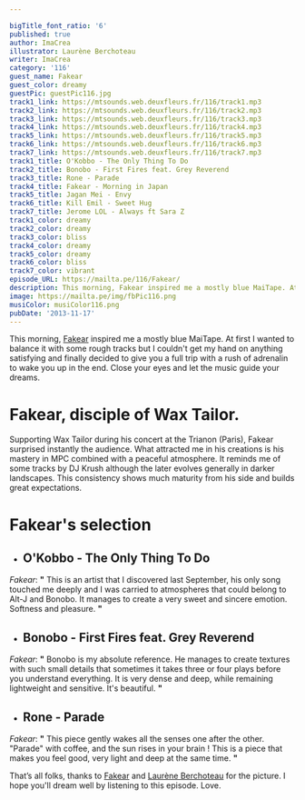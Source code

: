 ```yaml
---

bigTitle_font_ratio: '6'
published: true
author: ImaCrea
illustrator: Laurène Berchoteau
writer: ImaCrea
category: '116'
guest_name: Fakear
guest_color: dreamy
guestPic: guestPic116.jpg
track1_link: https://mtsounds.web.deuxfleurs.fr/116/track1.mp3
track2_link: https://mtsounds.web.deuxfleurs.fr/116/track2.mp3
track3_link: https://mtsounds.web.deuxfleurs.fr/116/track3.mp3
track4_link: https://mtsounds.web.deuxfleurs.fr/116/track4.mp3
track5_link: https://mtsounds.web.deuxfleurs.fr/116/track5.mp3
track6_link: https://mtsounds.web.deuxfleurs.fr/116/track6.mp3
track7_link: https://mtsounds.web.deuxfleurs.fr/116/track7.mp3
track1_title: O'Kobbo - The Only Thing To Do
track2_title: Bonobo - First Fires feat. Grey Reverend
track3_title: Rone - Parade
track4_title: Fakear - Morning in Japan
track5_title: Jagan Mei - Envy
track6_title: Kill Emil - Sweet Hug
track7_title: Jerome LOL - Always ft Sara Z
track1_color: dreamy
track2_color: dreamy
track3_color: bliss
track4_color: dreamy
track5_color: dreamy
track6_color: bliss
track7_color: vibrant
episode_URL: https://mailta.pe/116/Fakear/
description: This morning, Fakear inspired me a mostly blue MaiTape. At first I wanted to balance it with some rough tracks but I couldn't get my hand on anything satisfying and finally decided to give you a full trip with a rush of adrenalin to wake you up in the end. Close your eyes and let the music guide your dreams.
image: https://mailta.pe/img/fbPic116.png
musiColor: musiColor116.png
pubDate: '2013-11-17'
---
```

This morning, [Fakear](https://www.facebook.com/fakear/) inspired me a mostly blue MaiTape. At first I wanted to balance it with some rough tracks but I couldn't get my hand on anything satisfying and finally decided to give you a full trip with a rush of adrenalin to wake you up in the end. Close your eyes and let the music guide your dreams.

# Fakear, disciple of Wax Tailor.

Supporting Wax Tailor during his concert at the Trianon (Paris), Fakear surprised instantly the audience. What attracted me in his creations is his mastery in MPC combined with a peaceful atmosphere. It reminds me of some tracks by DJ Krush although the later evolves generally in darker landscapes. This consistency shows much maturity from his side and builds great expectations.


# Fakear's selection

+ ## O'Kobbo - The Only Thing To Do
_Fakear_: **"** This is an artist that I discovered last September, his only song touched me deeply and I was carried to atmospheres that could belong to Alt-J and Bonobo. It manages to create a very sweet and sincere emotion. Softness and pleasure.  **"** 

+ ## Bonobo - First Fires feat. Grey Reverend
_Fakear_:  **"**  Bonobo is my absolute reference. He manages to create textures with such small details that sometimes it takes three or four plays before you understand everything. It is very dense and deep, while remaining lightweight and sensitive. It's beautiful. **"** 

+ ## Rone - Parade
_Fakear_: **"** This piece gently wakes all the senses one after the other. "Parade" with coffee, and the sun rises in your brain ! This is a piece that makes you feel good, very light and deep at the same time. **"** 


That’s all folks, thanks to [Fakear](https://www.facebook.com/fakear/) and [Laurène Berchoteau](http://www.laureneberchoteau.com/) for the picture. I hope you'll dream well by listening to this episode. Love.
